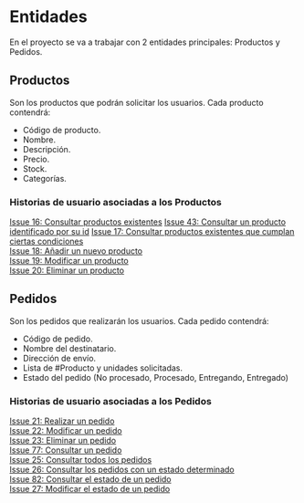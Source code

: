 # Entidades

En el proyecto se va a trabajar con 2 entidades principales: Productos y Pedidos.

## Productos

Son los productos que podrán solicitar los usuarios. Cada producto contendrá:

- Código de producto.
- Nombre.
- Descripción.
- Precio.
- Stock.
- Categorías.

### Historias de usuario asociadas a los Productos

[Issue 16: Consultar productos existentes](https://github.com/toniMR/CC-GestionPedidos/issues/16)
[Issue 43: Consultar un producto identificado por su id](https://github.com/toniMR/CC-GestionPedidos/issues/43)
[Issue 17: Consultar productos existentes que cumplan ciertas condiciones](https://github.com/toniMR/CC-GestionPedidos/issues/17)  
[Issue 18:  Añadir un nuevo producto](https://github.com/toniMR/CC-GestionPedidos/issues/18)  
[Issue 19: Modificar un producto](https://github.com/toniMR/CC-GestionPedidos/issues/19)  
[Issue 20: Eliminar un producto](https://github.com/toniMR/CC-GestionPedidos/issues/20)  

## Pedidos

Son los pedidos que realizarán  los usuarios. Cada pedido contendrá:

- Código de pedido.
- Nombre del destinatario.
- Dirección de envío.
- Lista de #Producto y unidades solicitadas.
- Estado del pedido (No procesado, Procesado, Entregando, Entregado)

### Historias de usuario asociadas a los Pedidos

[Issue 21: Realizar un pedido](https://github.com/toniMR/CC-GestionPedidos/issues/21)  
[Issue 22: Modificar un pedido](https://github.com/toniMR/CC-GestionPedidos/issues/22)  
[Issue 23: Eliminar un pedido](https://github.com/toniMR/CC-GestionPedidos/issues/23)  
[Issue 77: Consultar un pedido](https://github.com/toniMR/CC-GestionPedidos/issues/77)  
[Issue 25: Consultar todos los pedidos](https://github.com/toniMR/CC-GestionPedidos/issues/25)  
[Issue 26: Consultar los pedidos con un estado determinado](https://github.com/toniMR/CC-GestionPedidos/issues/26)  
[Issue 82: Consultar el estado de un pedido](https://github.com/toniMR/CC-GestionPedidos/issues/82)  
[Issue 27: Modificar el estado de un pedido](https://github.com/toniMR/CC-GestionPedidos/issues/27)  
